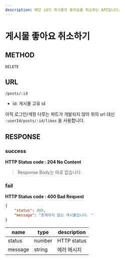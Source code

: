 ```yaml
---
description: 해당 id의 게시물의 좋아요를 취소하는 API입니다.
---
```


# 게시물 좋아요 취소하기

## METHOD

```text
DELETE
```

## URL

```text
/posts/:id
```

* id: 게시물 고유 id

아직 로그인/계정 다루는 파트가 개발되지 않아 위의 url 대신 `:userId/posts/:id/likes` 을 사용합니다. 

## RESPONSE

### success

**HTTP Status code : 204 No Content**

> Response Body는 따로 없습니다.  

### fail

**HTTP Status code : 400 Bad Request**

```json
{
    "status": 400,
    "message": "존재하지 않는 게시물입니다. "
}
```

| name    | type   | description |
| ------- | ------ | ----------- |
| status  | number | HTTP status |
| message | string | 에러 메시지 |

